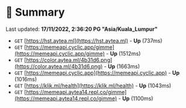 # 📖 Summary
Last updated: **17/11/2022, 2:36:20 PG "Asia/Kuala_Lumpur"**

- `GET` [https://hst.aytea.ml](https://hst.aytea.ml) - **Up** (737ms)
- `GET` [https://memeapi.cyclic.app/gimme](https://memeapi.cyclic.app/gimme) - **Up** (1512ms)
- `GET` [https://color.aytea.ml/4b31d6.png](https://color.aytea.ml/4b31d6.png) - **Up** (1663ms)
- `GET` [https://memeapi.cyclic.app](https://memeapi.cyclic.app) - **Up** (1016ms)
- `GET` [https://klik.ml/health](https://klik.ml/health) - **Up** (1043ms)
- `GET` [https://memeapi.aytea14.repl.co/gimme](https://memeapi.aytea14.repl.co/gimme) - **Up** (1100ms)
